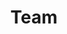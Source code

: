 ---
layout: team
title: Team
permalink: team_info
nav_order: 4
employees:
  - name: Xing Xie
    photo: Xing_Xie.png
    position: Senior Principle Research Manager
    institution: Microsoft Research Asia
    email: xing.xie@microsoft.com
  - name: Xiaoyuan Yi
    photo: Xiaoyuan_Yi.png
    position: Senior Researcher
    institution: Microsoft Research Asia
    email: xiaoyuanyi@microsoft.com
  - name: Jing Yao
    photo: Jing_Yao.png
    position: Researcher
    institution: Microsoft Research Asia
    email: jingyao@microsoft.com
collaborators:
  - name: Xiting Wang
    photo: Xiting_Wang.png
    position: Assistant Professor
    institution: Renmin University of China
    email: xitingwang@ruc.edu.cn
  - name: Peng Zhang
    photo: Peng_Zhang.png
    position: Associate Professor
    institution: School of Computer Science, Fudan University
    email: zhangpeng @fudan.edu.cn
  - name: Linus Huang
    photo: Linus_Huang.png
    position: Assistant Professor
    institution: Division of Humanities, Hong Kong University of Science and Technology
    email: linus.huang@ust.hk
interns:
  - name: Yifan Gong
    photo: Yifan_Gong.png
    position: Undergraduate Student
    institution: College of Computer Science and Electronic Engineering, Hunan University
    workIntro: Algorithm Research
    InternshipTime: Internship Period 2023.10-2024.05
  - name: Shitong Duan
    photo: Shitong_Duan.png
    position: Master Student
    institution: School of Computer Science, Fudan University
    workIntro: Algorithm Research
    InternshipTime: Internship Period 2023.04-2023.10
  - name: Xingqi Wang
    photo: Xingqi_Wang.png
    position: PhD Student
    institution: Department of Computer Science and Technology, Tsinghua University
    workIntro: Algorithm Research
    InternshipTime: Internship Period 2023.02-2023.09
  - name: Yan Liu
    photo: Yan_Liu.png
    position: PhD Student
    institution: School of Informatics, The University of Edinburgh
    workIntro: Algorithm Research
    InternshipTime: Internship Period 2023.11-2024.04
  - name: Yuhan Zeng
    photo: Yuhan_Zeng.png
    position: Undergraduate Student
    institution: Chu Kochen Honors College, Zhejiang University
    workIntro: Outreach Acceleration
    InternshipTime: Internship Period 2024.2-2024.7
   
---